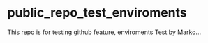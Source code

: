 # public_repo_test_enviroments
This repo is for testing github feature, enviroments
Test by Marko...
